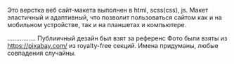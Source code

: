 Это верстка веб сайт-макета выполнен в html, scss(css), js.
Макет эластичный и адаптивный, что позволит пользоваться сайтом как и на мобильном устройстве, так и на планшетах и компьютере.


................
Публиичный дезайн был взят за референс
 Фото были взяты из https://pixabay.com/ из royalty-free секций. Имена придуманы, любые совпадения случайны.
